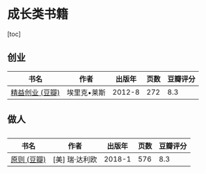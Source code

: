 # 成长类书籍

[toc]

## 创业

| 书名                                                         | 作者        | 出版年 | 页数 | 豆瓣评分 |
| ------------------------------------------------------------ | ----------- | ------ | ---- | -------- |
| [精益创业 (豆瓣)](https://book.douban.com/subject/10945606/) | 埃里克•莱斯 | 2012-8 | 272  | 8.3      |



## 做人

## 

| 书名                                                     | 作者           | 出版年 | 页数 | 豆瓣评分 |
| -------------------------------------------------------- | -------------- | ------ | ---- | -------- |
| [原则 (豆瓣)](https://book.douban.com/subject/27608239/) | [美] 瑞·达利欧 | 2018-1 | 576  | 8.3      |

